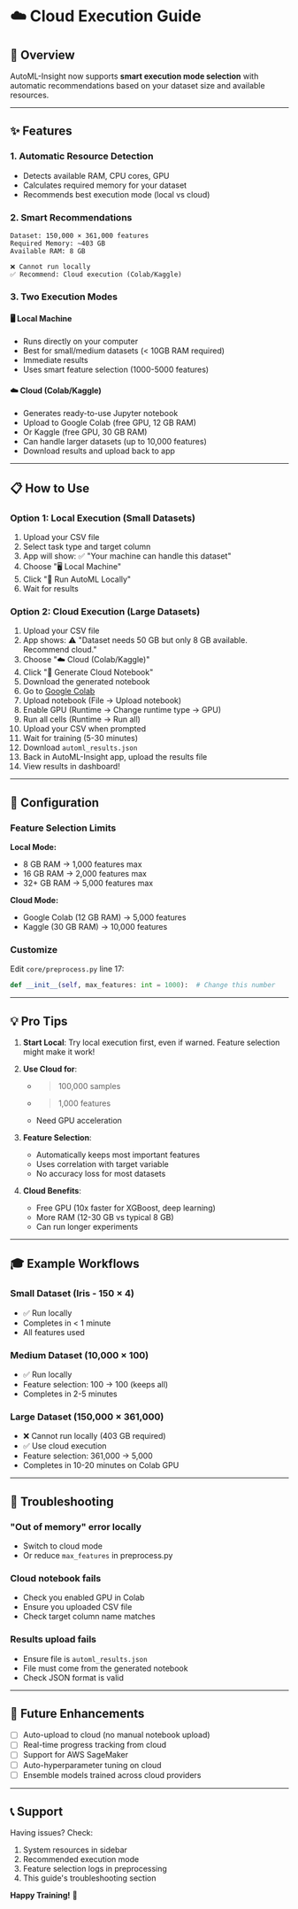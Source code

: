 # ☁️ Cloud Execution Guide

## 🎯 Overview
AutoML-Insight now supports **smart execution mode selection** with automatic recommendations based on your dataset size and available resources.

---

## ✨ Features

### 1. **Automatic Resource Detection**
- Detects available RAM, CPU cores, GPU
- Calculates required memory for your dataset
- Recommends best execution mode (local vs cloud)

### 2. **Smart Recommendations**
```
Dataset: 150,000 × 361,000 features
Required Memory: ~403 GB
Available RAM: 8 GB

❌ Cannot run locally
✅ Recommend: Cloud execution (Colab/Kaggle)
```

### 3. **Two Execution Modes**

#### 🖥️ **Local Machine**
- Runs directly on your computer
- Best for small/medium datasets (< 10GB RAM required)
- Immediate results
- Uses smart feature selection (1000-5000 features)

#### ☁️ **Cloud (Colab/Kaggle)**
- Generates ready-to-use Jupyter notebook
- Upload to Google Colab (free GPU, 12 GB RAM)
- Or Kaggle (free GPU, 30 GB RAM)
- Can handle larger datasets (up to 10,000 features)
- Download results and upload back to app

---

## 📋 How to Use

### **Option 1: Local Execution** (Small Datasets)

1. Upload your CSV file
2. Select task type and target column
3. App will show: ✅ "Your machine can handle this dataset"
4. Choose "🖥️ Local Machine"
5. Click "🚀 Run AutoML Locally"
6. Wait for results

### **Option 2: Cloud Execution** (Large Datasets)

1. Upload your CSV file
2. App shows: ⚠️ "Dataset needs 50 GB but only 8 GB available. Recommend cloud."
3. Choose "☁️ Cloud (Colab/Kaggle)"
4. Click "📓 Generate Cloud Notebook"
5. Download the generated notebook
6. Go to [Google Colab](https://colab.research.google.com)
7. Upload notebook (File → Upload notebook)
8. Enable GPU (Runtime → Change runtime type → GPU)
9. Run all cells (Runtime → Run all)
10. Upload your CSV when prompted
11. Wait for training (5-30 minutes)
12. Download `automl_results.json`
13. Back in AutoML-Insight app, upload the results file
14. View results in dashboard!

---

## 🔧 Configuration

### Feature Selection Limits

**Local Mode:**
- 8 GB RAM → 1,000 features max
- 16 GB RAM → 2,000 features max
- 32+ GB RAM → 5,000 features max

**Cloud Mode:**
- Google Colab (12 GB RAM) → 5,000 features
- Kaggle (30 GB RAM) → 10,000 features

### Customize

Edit `core/preprocess.py` line 17:
```python
def __init__(self, max_features: int = 1000):  # Change this number
```

---

## 💡 Pro Tips

1. **Start Local**: Try local execution first, even if warned. Feature selection might make it work!

2. **Use Cloud for**:
   - > 100,000 samples
   - > 1,000 features  
   - Need GPU acceleration

3. **Feature Selection**:
   - Automatically keeps most important features
   - Uses correlation with target variable
   - No accuracy loss for most datasets

4. **Cloud Benefits**:
   - Free GPU (10x faster for XGBoost, deep learning)
   - More RAM (12-30 GB vs typical 8 GB)
   - Can run longer experiments

---

## 🎓 Example Workflows

### Small Dataset (Iris - 150 × 4)
- ✅ Run locally
- Completes in < 1 minute
- All features used

### Medium Dataset (10,000 × 100)
- ✅ Run locally  
- Feature selection: 100 → 100 (keeps all)
- Completes in 2-5 minutes

### Large Dataset (150,000 × 361,000)
- ❌ Cannot run locally (403 GB required)
- ✅ Use cloud execution
- Feature selection: 361,000 → 5,000
- Completes in 10-20 minutes on Colab GPU

---

## 🐛 Troubleshooting

### "Out of memory" error locally
- Switch to cloud mode
- Or reduce `max_features` in preprocess.py

### Cloud notebook fails
- Check you enabled GPU in Colab
- Ensure you uploaded CSV file
- Check target column name matches

### Results upload fails
- Ensure file is `automl_results.json`
- File must come from the generated notebook
- Check JSON format is valid

---

## 🚀 Future Enhancements

- [ ] Auto-upload to cloud (no manual notebook upload)
- [ ] Real-time progress tracking from cloud
- [ ] Support for AWS SageMaker
- [ ] Auto-hyperparameter tuning on cloud
- [ ] Ensemble models trained across cloud providers

---

## 📞 Support

Having issues? Check:
1. System resources in sidebar
2. Recommended execution mode
3. Feature selection logs in preprocessing
4. This guide's troubleshooting section

**Happy Training!** 🎉
